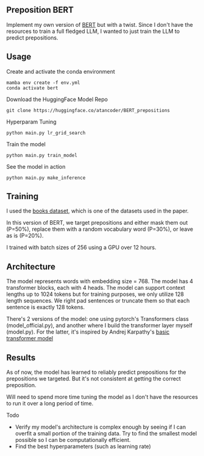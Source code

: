 ## Preposition BERT

Implement my own version of [BERT]([url](https://aclanthology.org/N19-1423.pdf)https://aclanthology.org/N19-1423.pdf) but with a twist. Since I don't have 
the resources to train a full fledged LLM, I wanted to just train the LLM to predict prepositions. 

## Usage
Create and activate the conda environment
```
mamba env create -f env.yml
conda activate bert
```

Download the HuggingFace Model Repo
```
git clone https://huggingface.co/atancoder/BERT_prepositions
```

Hyperparam Tuning
```
python main.py lr_grid_search
```

Train the model
```
python main.py train_model
```

See the model in action
```
python main.py make_inference
```

## Training
I used the [books dataset]([url](https://huggingface.co/datasets/bookcorpus)), which is one of the datasets used in the paper. 

In this version of BERT, we target prepositions and either mask them out (P=50%), replace them with a random vocabulary word (P=30%), or leave as is (P=20%). 

I trained with batch sizes of 256 using a GPU over 12 hours.

## Architecture
The model represents words with embedding size = 768. The model has 4 transformer blocks, each with 4 heads. The model can support context lengths up to 1024 tokens but for training purposes, we only utilize 128 length sequences. We right pad sentences or truncate them so that each sentence is exactly 128 tokens. 

There's 2 versions of the model: one using pytorch's Transformers class (model_official.py), and another where I build the transformer layer myself (model.py). For the latter, it's inspired by Andrej Karpathy's [basic transformer model](https://colab.research.google.com/drive/1JMLa53HDuA-i7ZBmqV7ZnA3c_fvtXnx-?usp=sharing)

## Results

As of now, the model has learned to reliably predict prepositions for the prepositions we targeted. But it's not consistent at getting the correct preposition. 

Will need to spend more time tuning the model as I don't have the resources to run it over a long period of time. 

Todo
- Verify my model's architecture is complex enough by seeing if I can overfit a small portion of the training data. Try to find the smallest model possible so I can be computationally efficient.
- Find the best hyperparameters (such as learning rate)

